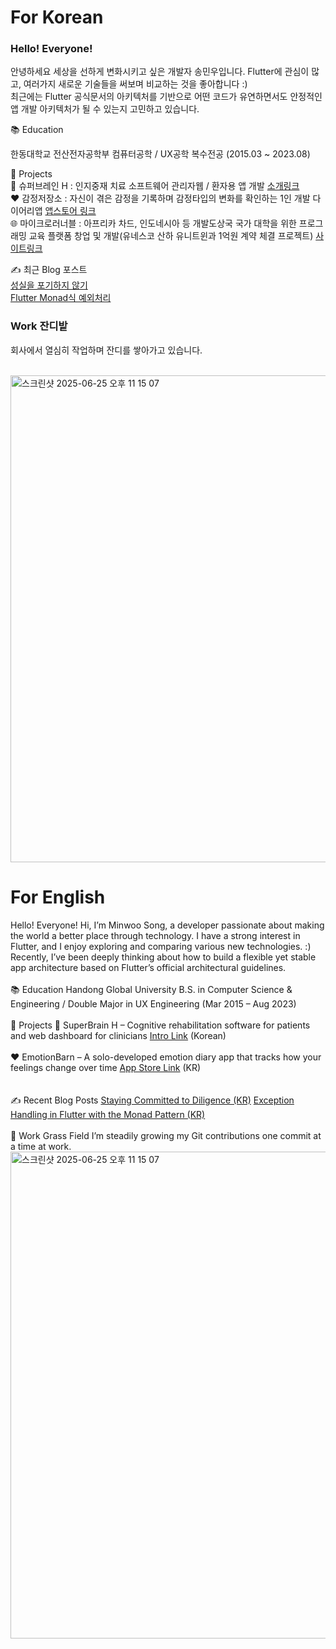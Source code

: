 # For Korean

### Hello! Everyone!
안녕하세요 세상을 선하게 변화시키고 싶은 개발자 송민우입니다.
Flutter에 관심이 많고, 여러가지 새로운 기술들을 써보며 비교하는 것을 좋아합니다 :)<br>
최근에는 Flutter 공식문서의 아키텍처를 기반으로 어떤 코드가 유연하면서도 안정적인 앱 개발 아키텍처가 될 수 있는지 고민하고 있습니다.


📚 Education

한동대학교 전산전자공학부 컴퓨터공학 / UX공학 복수전공 (2015.03 ~ 2023.08)

👀 Projects</br>
🧠 슈퍼브레인 H : 인지중재 치료 소프트웨어 관리자웹 / 환자용 앱 개발 [소개링크](https://www.mysuperbrain.kr/)</br>
❤️ 감정저장소 : 자신이 겪은 감정을 기록하며 감정타입의 변화를 확인하는 1인 개발 다이어리앱 [앱스토어 링크](https://apps.apple.com/kr/app/%EA%B0%90%EC%A0%95%EC%A0%80%EC%9E%A5%EC%86%8C-%EA%B0%90%EC%A0%95%EC%9D%BC%EA%B8%B0/id6472668660)<br>
🌐 마이크로러너블 : 아프리카 차드, 인도네시아 등 개발도상국 국가 대학을 위한 프로그래밍 교육 플랫폼 창업 및 개발(유네스코 산하 유니트윈과 1억원 계약 체결 프로젝트) [사이트링크](https://microlearnable.com/)

✍️ 최근 Blog 포스트</br>
[성실을 포기하지 않기](https://velog.io/@hightuna2/%EB%8F%99%EA%B8%B0%EB%B6%80%EC%97%AC)<br>
[Flutter Monad식 예외처리](https://velog.io/@hightuna2/Flutter-%EC%98%88%EC%99%B8%EC%B2%98%EB%A6%AC-TryCatch-Monad)



### Work 잔디밭
회사에서 열심히 작업하며 잔디를 쌓아가고 있습니다.

<br>
<img width="779" alt="스크린샷 2025-06-25 오후 11 15 07" src="https://github.com/user-attachments/assets/5293ce28-7b72-4155-9835-f45ed7d46878" />


# For English

Hello! Everyone!
Hi, I’m Minwoo Song, a developer passionate about making the world a better place through technology.
I have a strong interest in Flutter, and I enjoy exploring and comparing various new technologies. :)<br>
Recently, I’ve been deeply thinking about how to build a flexible yet stable app architecture based on Flutter’s official architectural guidelines.
<br><br>
📚 Education
Handong Global University
B.S. in Computer Science & Engineering / Double Major in UX Engineering
(Mar 2015 – Aug 2023)
<br><br>
👀 Projects
🧠 SuperBrain H – Cognitive rehabilitation software for patients and web dashboard for clinicians
[Intro Link](https://www.mysuperbrain.kr/) (Korean)<br>
<br>
❤️ EmotionBarn – A solo-developed emotion diary app that tracks how your feelings change over time
[App Store Link](https://apps.apple.com/kr/app/%EA%B0%90%EC%A0%95%EC%A0%80%EC%9E%A5%EC%86%8C-%EA%B0%90%EC%A0%95%EC%9D%BC%EA%B8%B0/id6472668660) (KR)<br>
<br><br>
✍️ Recent Blog Posts
[Staying Committed to Diligence (KR)](https://velog.io/@hightuna2/%EB%8F%99%EA%B8%B0%EB%B6%80%EC%97%AC)
[Exception Handling in Flutter with the Monad Pattern (KR)](https://velog.io/@hightuna2/Flutter-%EC%98%88%EC%99%B8%EC%B2%98%EB%A6%AC-TryCatch-Monad)
<br><br>
🌱 Work Grass Field
I’m steadily growing my Git contributions one commit at a time at work.
<br>
<img width="779" alt="스크린샷 2025-06-25 오후 11 15 07" src="https://github.com/user-attachments/assets/5293ce28-7b72-4155-9835-f45ed7d46878" />

